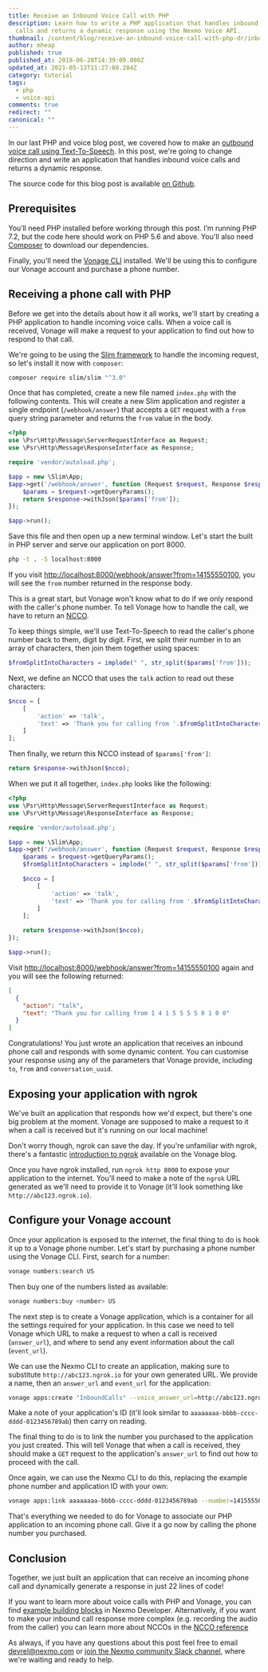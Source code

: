 ```yaml
---
title: Receive an Inbound Voice Call with PHP
description: Learn how to write a PHP application that handles inbound voice
  calls and returns a dynamic response using the Nexmo Voice API.
thumbnail: /content/blog/receive-an-inbound-voice-call-with-php-dr/inbound-voice-calls.png
author: mheap
published: true
published_at: 2018-06-28T14:39:09.000Z
updated_at: 2021-05-13T11:27:08.204Z
category: tutorial
tags:
  - php
  - voice-api
comments: true
redirect: ""
canonical: ""
---
```

In our last PHP and voice blog post, we covered how to make an [outbound voice call using Text-To-Speech](/blog/2017/10/20/text-to-speech-voice-calls-with-php-dr/). In this post, we're going to change direction and write an application that handles inbound voice calls and returns a dynamic response.

The source code for this blog post is available [on Github](https://github.com/nexmo-community/nexmo-php-quickstart/tree/master/voice/inbound-calls-slim).

## Prerequisites

<sign-up number></sign-up>

You’ll need PHP installed before working through this post. I’m running PHP 7.2, but the code here should work on PHP 5.6 and above. You'll also need [Composer](http://getcomposer.org/) to download our dependencies.

Finally, you'll need the [Vonage CLI](https://github.com/Vonage/vonage-cli) installed. We'll be using this to configure our Vonage account and purchase a phone number.

## Receiving a phone call with PHP

Before we get into the details about how it all works, we'll start by creating a PHP application to handle incoming voice calls. When a voice call is received, Vonage will make a request to your application to find out how to respond to that call.

We're going to be using the [Slim framework](https://www.slimframework.com/) to handle the incoming request, so let's install it now with `composer`:

```bash
composer require slim/slim "^3.0"
```

Once that has completed, create a new file named `index.php` with the following contents. This will create a new Slim application and register a single endpoint (`/webhook/answer`) that accepts a `GET` request with a `from` query string parameter and returns the `from` value in the body.

```php
<?php
use \Psr\Http\Message\ServerRequestInterface as Request;
use \Psr\Http\Message\ResponseInterface as Response;

require 'vendor/autoload.php';

$app = new \Slim\App;
$app->get('/webhook/answer', function (Request $request, Response $response) {
    $params = $request->getQueryParams();
    return $response->withJson($params['from']);
});

$app->run();
```

Save this file and then open up a new terminal window. Let's start the built in PHP server and serve our application on port 8000.

```bash
php -t . -S localhost:8000
```

If you visit [http://localhost:8000/webhook/answer?from=14155550100](http://localhost:8000/webhook/answer?from=14155550100), you will see the `from` number returned in the response body.

This is a great start, but Vonage won't know what to do if we only respond with the caller's phone number. To tell Vonage how to handle the call, we have to return an [NCCO](https://developer.nexmo.com/api/voice/ncco).

To keep things simple, we'll use Text-To-Speech to read the caller's phone number back to them, digit by digit. First, we split their number in to an array of characters, then join them together using spaces:

```php
$fromSplitIntoCharacters = implode(" ", str_split($params['from']));
```

Next, we define an NCCO that uses the `talk` action to read out these characters:

```php
$ncco = [
    [
        'action' => 'talk',
        'text' => 'Thank you for calling from '.$fromSplitIntoCharacters
    ]
];
```

Then finally, we return this NCCO instead of `$params['from']`:

```php
return $response->withJson($ncco);
```

When we put it all together, `index.php` looks like the following:

```php
<?php
use \Psr\Http\Message\ServerRequestInterface as Request;
use \Psr\Http\Message\ResponseInterface as Response;

require 'vendor/autoload.php';

$app = new \Slim\App;
$app->get('/webhook/answer', function (Request $request, Response $response) {
    $params = $request->getQueryParams();
    $fromSplitIntoCharacters = implode(" ", str_split($params['from']));

    $ncco = [
        [
            'action' => 'talk',
            'text' => 'Thank you for calling from '.$fromSplitIntoCharacters
        ]
    ];

    return $response->withJson($ncco);
});

$app->run();
```

Visit [http://localhost:8000/webhook/answer?from=14155550100](http://localhost:8000/webhook/answer?from=14155550100) again and you will see the following returned:

```json
[
  {
    "action": "talk",
    "text": "Thank you for calling from 1 4 1 5 5 5 5 0 1 0 0"
  }
]
```

Congratulations! You just wrote an application that receives an inbound phone call and responds with some dynamic content. You can customise your response using any of the parameters that Vonage provide, including `to`, `from` and `conversation_uuid`.

## Exposing your application with ngrok

We've built an application that responds how we'd expect, but there's one big problem at the moment. Vonage are supposed to make a request to it when a call is received but it's running on our local machine!

Don't worry though, ngrok can save the day. If you're unfamiliar with ngrok, there's a fantastic [introduction to ngrok](/blog/2017/07/04/local-development-nexmo-ngrok-tunnel-dr/) available on the Vonage blog.

Once you have ngrok installed, run `ngrok http 8000` to expose your application to the internet. You'll need to make a note of the `ngrok` URL generated as we'll need to provide it to Vonage (it'll look something like `http://abc123.ngrok.io`).

## Configure your Vonage account

Once your application is exposed to the internet, the final thing to do is hook it up to a Vonage phone number. Let's start by purchasing a phone number using the Vonage CLI. First, search for a number:

```bash
vonage numbers:search US
```

Then buy one of the numbers listed as available:

```bash
vonage numbers:buy <number> US
```

The next step is to create a Vonage application, which is a container for all the settings required for your application. In this case we need to tell Vonage which URL to make a request to when a call is received (`answer_url`), and where to send any event information about the call (`event_url`).

We can use the Nexmo CLI to create an application, making sure to substitute `http://abc123.ngrok.io` for your own generated URL. We provide a name, then an `answer_url` and `event_url` for the application:

```bash
vonage apps:create "InboundCalls" --voice_answer_url=http://abc123.ngrok.io/webhook/answer --voice_event_url=http://abc123.ngrok.io/webhook/event
```

Make a note of your application's ID (it'll look similar to `aaaaaaaa-bbbb-cccc-dddd-0123456789ab`) then carry on reading.

The final thing to do is to link the number you purchased to the application you just created. This will tell Vonage that when a call is received, they should make a `GET` request to the application's `answer_url` to find out how to proceed with the call.

Once again, we can use the Nexmo CLI to do this, replacing the example phone number and application ID with your own:

```bash
vonage apps:link aaaaaaaa-bbbb-cccc-dddd-0123456789ab --number=14155550100
```

That's everything we needed to do for Vonage to associate our PHP application to an incoming phone call. Give it a go now by calling the phone number you purchased.

## Conclusion

Together, we just built an application that can receive an incoming phone call and dynamically generate a response in just 22 lines of code!

If you want to learn more about voice calls with PHP and Vonage, you can find [example building blocks](https://developer.nexmo.com/voice/voice-api/building-blocks/make-an-outbound-call) in Nexmo Developer. Alternatively, if you want to make your inbound call response more complex (e.g. recording the audio from the caller) you can learn more about NCCOs in the [NCCO reference](https://developer.nexmo.com/api/voice/ncco)

As always, if you have any questions about this post feel free to email devrel@nexmo.com or [join the Nexmo community Slack channel](https://developer.nexmo.com/community/slack), where we're waiting and ready to help.